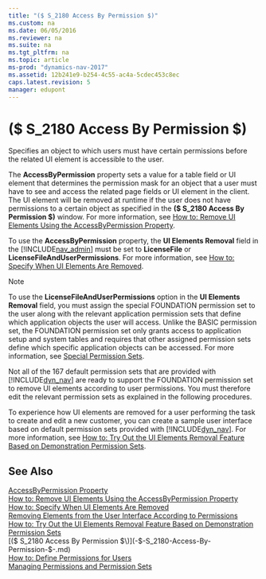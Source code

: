 ```yaml
---
title: "($ S_2180 Access By Permission $)"
ms.custom: na
ms.date: 06/05/2016
ms.reviewer: na
ms.suite: na
ms.tgt_pltfrm: na
ms.topic: article
ms-prod: "dynamics-nav-2017"
ms.assetid: 12b241e9-b254-4c55-ac4a-5cdec453c8ec
caps.latest.revision: 5
manager: edupont
---
```

# ($ S_2180 Access By Permission $)
Specifies an object to which users must have certain permissions before the related UI element is accessible to the user.  

 The **AccessByPermission** property sets a value for a table field or UI element that determines the permission mask for an object that a user must have to see and access the related page fields or UI element in the client. The UI element will be removed at runtime if the user does not have permissions to a certain object as specified in the **\($ S\_2180 Access By Permission $\)** window. For more information, see [How to: Remove UI Elements Using the AccessByPermission Property](../How-to--Remove-UI-Elements-Using-the-AccessByPermission-Property.md).  

 To use the **AccessByPermission** property, the **UI Elements Removal** field in the [!INCLUDE[nav_admin](../includes/nav_admin_md.md)] must be set to **LicenseFile** or **LicenseFileAndUserPermissions**. For more information, see [How to: Specify When UI Elements Are Removed](../How-to--Specify-When-UI-Elements-Are-Removed.md).  

> [!NOTE]  
>  To use the **LicenseFileAndUserPermissions** option in the **UI Elements Removal** field, you must assign the special FOUNDATION permission set to the user along with the relevant application permission sets that define which application objects the user will access. Unlike the BASIC permission set, the FOUNDATION permission set only grants access to application setup and system tables and requires that other assigned permission sets define which specific application objects can be accessed. For more information, see [Special Permission Sets](../Special-Permission-Sets.md).  
>   
>  Not all of the 167 default permission sets that are provided with [!INCLUDE[dyn_nav](../includes/dyn_nav_md.md)] are ready to support the FOUNDATION permission set to remove UI elements according to user permissions. You must therefore edit the relevant permission sets as explained in the following procedures.  
>   
>  To experience how UI elements are removed for a user performing the task to create and edit a new customer, you can create a sample user interface based on default permission sets provided with [!INCLUDE[dyn_nav](../includes/dyn_nav_md.md)]. For more information, see [How to: Try Out the UI Elements Removal Feature Based on Demonstration Permission Sets](../How-to--Try-Out-the-UI-Elements-Removal-Feature-Based-on-Demonstration-Permission-Sets.md).  

## See Also  
 [AccessByPermission Property](../AccessByPermission-Property.md)   
 [How to: Remove UI Elements Using the AccessByPermission Property](../How-to--Remove-UI-Elements-Using-the-AccessByPermission-Property.md)   
 [How to: Specify When UI Elements Are Removed](../How-to--Specify-When-UI-Elements-Are-Removed.md)   
 [Removing Elements from the User Interface According to Permissions](../Removing-Elements-from-the-User-Interface-According-to-Permissions.md)   
 [How to: Try Out the UI Elements Removal Feature Based on Demonstration Permission Sets](../How-to--Try-Out-the-UI-Elements-Removal-Feature-Based-on-Demonstration-Permission-Sets.md)   
 [\($ S\_2180 Access By Permission $\)](-$-S_2180-Access-By-Permission-$-.md)   
 [How to: Define Permissions for Users](../How-to--Define-Permissions-for-Users.md)   
 [Managing Permissions and Permission Sets](../Managing-Permissions-and-Permission-Sets.md)
